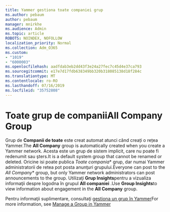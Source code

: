 ```yaml
---
title: Yammer gestiona toate companiei grup
ms.author: pebaum
author: pebaum
manager: mnirkhe
ms.audience: Admin
ms.topic: article
ROBOTS: NOINDEX, NOFOLLOW
localization_priority: Normal
ms.collection: Adm_O365
ms.custom:
- "1019"
- "6000003"
ms.openlocfilehash: aadfdab3eb2dd43f3e24a27fec7c45d4e37ca793
ms.sourcegitcommit: e17e7d17fdb638349bb320b318085138d18f284c
ms.translationtype: MT
ms.contentlocale: ro-RO
ms.lasthandoff: 07/16/2019
ms.locfileid: "35752808"
---
```

# <a name="all-company-group"></a><span data-ttu-id="47e59-102">Toate grup de companii</span><span class="sxs-lookup"><span data-stu-id="47e59-102">All Company Group</span></span>

<span data-ttu-id="47e59-103">Grup de **Companii de toate** este creat automat atunci când creați o rețea Yammer.</span><span class="sxs-lookup"><span data-stu-id="47e59-103">The **All Company** group is automatically created when you create a Yammer network.</span></span> <span data-ttu-id="47e59-104">Acesta este un grup de sistem implicit, care nu poate fi redenumit sau şters.</span><span class="sxs-lookup"><span data-stu-id="47e59-104">It is a default system group that cannot be renamed or deleted.</span></span> <span data-ttu-id="47e59-105">Oricine isi poate publica *Toate compania*\* grup, dar numai Yammer administratorii de retea pot posta anunţuri grupului.</span><span class="sxs-lookup"><span data-stu-id="47e59-105">Everyone can post to the *All Company*\* group, but only Yammer network administrators can post announcements to the group.</span></span> <span data-ttu-id="47e59-106">Utilizaţi **Grup Insights**pentru a vizualiza informaţii despre logodna în grupul **All companiei** .</span><span class="sxs-lookup"><span data-stu-id="47e59-106">Use **Group Insights**to view information about engagement in the **All Company** group.</span></span>

<span data-ttu-id="47e59-107">Pentru informaţii suplimentare, consultaţi [gestiona un grup în Yammer](https://support.office.com/article/Manage-a-group-in-Yammer-6e05c6d6-5548-4c88-89cd-e6757a514ef2)</span><span class="sxs-lookup"><span data-stu-id="47e59-107">For more information, see [Manage a Group in Yammer](https://support.office.com/article/Manage-a-group-in-Yammer-6e05c6d6-5548-4c88-89cd-e6757a514ef2)</span></span>
